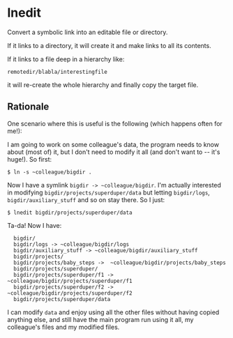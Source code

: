 lnedit
======

Convert a symbolic link into an editable file or directory.

If it links to a directory, it will create it and make links to all
its contents.

If it links to a file deep in a hierarchy like:
```
remotedir/blabla/interestingfile
```
it will re-create the whole hierarchy and finally copy the target file.


Rationale
---------

One scenario where this is useful is the following (which happens
often for me!):

I am going to work on some colleague's data, the program needs to know
about (most of) it, but I don't need to modify it all (and don't want
to -- it's huge!). So first:

```
$ ln -s ~colleague/bigdir .
```

Now I have a symlink `bigdir -> ~colleague/bigdir`. I'm actually
interested in modifying `bigdir/projects/superduper/data` but letting
`bigdir/logs`, `bigdir/auxiliary_stuff` and so on stay there. So I just:

```
$ lnedit bigdir/projects/superduper/data
```

Ta-da! Now I have:

```
  bigdir/
  bigdir/logs -> ~colleague/bigdir/logs
  bigdir/auxiliary_stuff -> ~colleague/bigdir/auxiliary_stuff
  bigdir/projects/
  bigdir/projects/baby_steps ->  ~colleague/bigdir/projects/baby_steps
  bigdir/projects/superduper/
  bigdir/projects/superduper/f1 -> ~colleague/bigdir/projects/superduper/f1
  bigdir/projects/superduper/f2 -> ~colleague/bigdir/projects/superduper/f2
  bigdir/projects/superduper/data
```

I can modify `data` and enjoy using all the other files without having
copied anything else, and still have the main program run using it
all, my colleague's files and my modified files.
